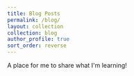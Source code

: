 ```yaml
---
title: Blog Posts
permalink: /blog/
layout: collection
collection: blog
author_profile: true
sort_order: reverse
---
```

A place for me to share what I'm learning!